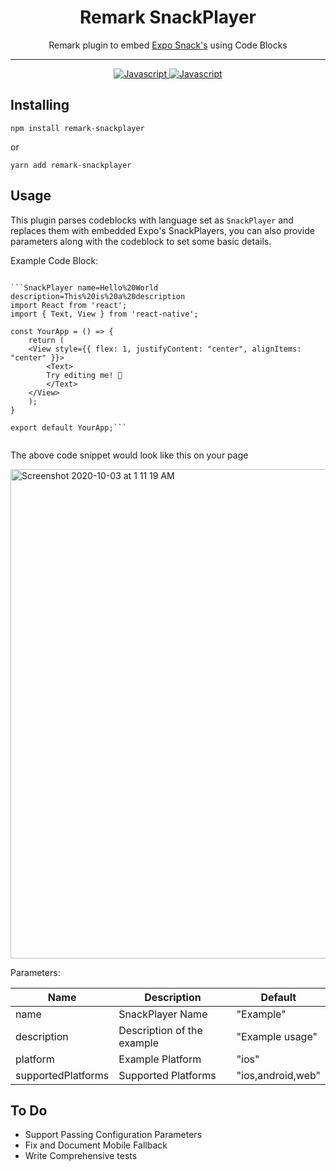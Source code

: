 <h1 align="center"> Remark SnackPlayer </h1>

<p align="center"> 
Remark plugin to embed <a href="https://snack.expo.io/">Expo Snack's</a> using Code Blocks 
</p>

<hr>

<p align="center">

  <a href="https://dev-to-uploads.s3.amazonaws.com/i/2xg59r17v72yvqfb3wu5.jpg">
    <img src="https://forthebadge.com/images/badges/built-with-love.svg"
         alt="Javascript">
  </a>

  <a href="https://dev-to-uploads.s3.amazonaws.com/i/2xg59r17v72yvqfb3wu5.jpg">
    <img src="https://forthebadge.com/images/badges/made-with-javascript.svg"
         alt="Javascript">
  </a>
</p>

## Installing

`npm install remark-snackplayer`

or

`yarn add remark-snackplayer`

## Usage

This plugin parses codeblocks with language set as `SnackPlayer` and replaces them with embedded Expo's SnackPlayers, you can also provide parameters along with the codeblock to set some basic details.

Example Code Block:

````

```SnackPlayer name=Hello%20World description=This%20is%20a%20description
import React from 'react';
import { Text, View } from 'react-native';

const YourApp = () => {
    return (
    <View style={{ flex: 1, justifyContent: "center", alignItems: "center" }}>
        <Text>
        Try editing me! 🎉
        </Text>
    </View>
    );
}

export default YourApp;```


````

The above code snippet would look like this on your page

<img width="783" alt="Screenshot 2020-10-03 at 1 11 19 AM" src="https://user-images.githubusercontent.com/11258286/94963203-67de3500-0515-11eb-974a-a2289c0bfdc8.png">

Parameters:

| Name               | Description                | Default           |
| ------------------ | -------------------------- | ----------------- |
| name               | SnackPlayer Name           | "Example"         |
| description        | Description of the example | "Example usage"   |
| platform           | Example Platform           | "ios"             |
| supportedPlatforms | Supported Platforms        | "ios,android,web" |

## To Do

- Support Passing Configuration Parameters
- Fix and Document Mobile Fallback
- Write Comprehensive tests
